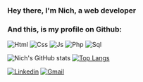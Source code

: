 
### Hey there, I'm Nich, a web developer 
### And this, is my profile on Github:
![Html](https://img.shields.io/badge/HTML5-E34F26?style=for-the-badge&logo=html5&logoColor=white)
![Css](https://img.shields.io/badge/CSS3-1572B6?style=for-the-badge&logo=css3&logoColor=white)
![Js](https://img.shields.io/badge/JavaScript-323330?style=for-the-badge&logo=javascript&logoColor=F7DF1E)
![Php](https://img.shields.io/badge/PHP-777BB4?style=for-the-badge&logo=php&logoColor=white)
![Sql](https://img.shields.io/badge/MySQL-00000F?style=for-the-badge&logo=mysql&logoColor=white)

![Nich's GitHub stats](https://github-readme-stats.vercel.app/api?username=publicnich&show_icons=true&theme=highcontrast)
[![Top Langs](https://github-readme-stats.vercel.app/api/top-langs/?username=publicnich&layout=compact&theme=highcontrast)](https://github.com/publicnich/github-readme-stats)

[![Linkedin](https://img.shields.io/badge/LinkedIn-0077B5?style=for-the-badge&logo=linkedin&logoColor=white)]()
[![Gmail](https://img.shields.io/badge/Gmail-D14836?style=for-the-badge&logo=gmail&logoColor=white)]()
